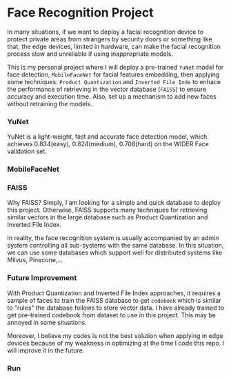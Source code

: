 # Face Recognition Project

In many situations, if we want to deploy a facial recognition device to protect private areas from strangers by security doors or something like that, the edge devices, limited in hardware, can make the facial recognition process slow and unreliable if using inappropriate models. 

This is my personal project where I will deploy a pre-trained `YuNet` model for face detection, `MobileFaceNet` for facial features embedding, then applying some techniques: `Product Quantization` and `Inverted File Inde` to enhace the performance of retrieving in the vector database (`FAISS`) to ensure accuracy and execution time. Also, set up a mechanism to add new faces without retraining the models. 

### YuNet

YuNet is a light-weight, fast and accurate face detection model, which achieves 0.834(easy), 0.824(medium), 0.708(hard) on the WIDER Face validation set.

### MobileFaceNet

### FAISS

Why FAISS? Simply, I am looking for a simple and quick database to deploy this project. Otherwise, FAISS supports many techniques for retrieving similar vectors in the large database such as Product Quantization and Inverted File Index. 

In reality, the face recognition system is usually accompanied by an admin system controlling all sub-systems with the same database. In this situation, we can use some databases which support well for distributed systems like Milvus, Pinecone,...

### Future Improvement

With Product Quantization and Inverted File Index approaches, it requires a sample of faces to train the FAISS database to get `codebook` which is similar to "rules" the database follows to store vector data. I have already trained to get pre-trained codebook from dataset to use in this project. This may be annoyed in some situations.

Moreover, I believe my codes is not the best solution when applying in edge devices because of my weakness in optimizing at the time I code this repo. I will improve it in the future.

### Run




